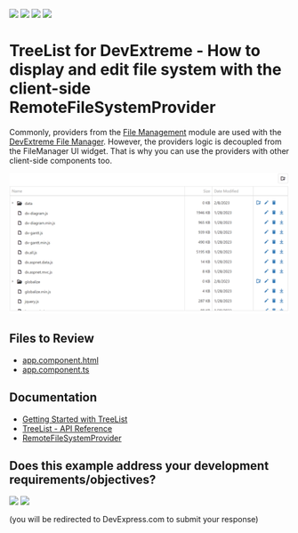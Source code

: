 <!-- default badges list -->
![](https://img.shields.io/endpoint?url=https://codecentral.devexpress.com/api/v1/VersionRange/273030974/20.1.3%2B)
[![](https://img.shields.io/badge/Open_in_DevExpress_Support_Center-FF7200?style=flat-square&logo=DevExpress&logoColor=white)](https://supportcenter.devexpress.com/ticket/details/T900608)
[![](https://img.shields.io/badge/📖_How_to_use_DevExpress_Examples-e9f6fc?style=flat-square)](https://docs.devexpress.com/GeneralInformation/403183)
[![](https://img.shields.io/badge/💬_Leave_Feedback-feecdd?style=flat-square)](#does-this-example-address-your-development-requirementsobjectives)
<!-- default badges end -->

# TreeList for DevExtreme - How to display and edit file system with the client-side RemoteFileSystemProvider

Commonly, providers from the [File Management](https://js.devexpress.com/Documentation/Guide/Common/Modularity/DevExtreme_Modules_Structure/#file_management) module are used with the [DevExtreme File Manager](https://js.devexpress.com/Documentation/ApiReference/UI_Widgets/dxFileManager/). However, the providers logic is decoupled from the FileManager UI widget. That is why you can use the providers with other client-side components too. 
 
<div align="center"><img alt="TreeList for DevExtreme - How to display and edit file system with the client-side RemoteFileSystemProvider" src="treelist-file-system.png" /></div>


## Files to Review

- [app.component.html](./Angular/myapp/src/app/app.component.html)
- [app.component.ts](./Angular/myapp/src/app/app.component.ts)

## Documentation

- [Getting Started with TreeList](https://js.devexpress.com/Documentation/Guide/UI_Components/TreeList/Getting_Started_with_TreeList/)
- [TreeList - API Reference](https://js.devexpress.com/Documentation/ApiReference/UI_Components/dxTreeList/)
- [RemoteFileSystemProvider](https://js.devexpress.com/Documentation/ApiReference/UI_Widgets/dxFileManager/File_System_Providers/Remote/)
<!-- feedback -->
## Does this example address your development requirements/objectives?

[<img src="https://www.devexpress.com/support/examples/i/yes-button.svg"/>](https://www.devexpress.com/support/examples/survey.xml?utm_source=github&utm_campaign=devextreme-treelist-show-folders-and-files&~~~was_helpful=yes) [<img src="https://www.devexpress.com/support/examples/i/no-button.svg"/>](https://www.devexpress.com/support/examples/survey.xml?utm_source=github&utm_campaign=devextreme-treelist-show-folders-and-files&~~~was_helpful=no)

(you will be redirected to DevExpress.com to submit your response)
<!-- feedback end -->

